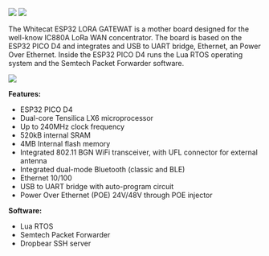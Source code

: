 ![](http://git.whitecatboard.org/gw-1.png)
![](http://git.whitecatboard.org/gw-2.png)

The Whitecat ESP32 LORA GATEWAT is a mother board designed for the well-know IC880A LoRa WAN concentrator. The board is based on the ESP32 PICO D4 and integrates and USB to UART bridge, Ethernet, an Power Over Ethernet. Inside the ESP32 PICO D4 runs the Lua RTOS operating system and the Semtech Packet Forwarder software.

![](http://git.whitecatboard.org/gw-3.png)

**Features:**
* ESP32 PICO D4
* Dual-core Tensilica LX6 microprocessor
* Up to 240MHz clock frequency
* 520kB internal SRAM
* 4MB Internal flash memory
* Integrated 802.11 BGN WiFi transceiver, with UFL connector for external antenna
* Integrated dual-mode Bluetooth (classic and BLE)
* Ethernet 10/100
* USB to UART bridge with auto-program circuit
* Power Over Ethernet (POE) 24V/48V through POE injector

**Software:**
* Lua RTOS
* Semtech Packet Forwarder
* Dropbear SSH server